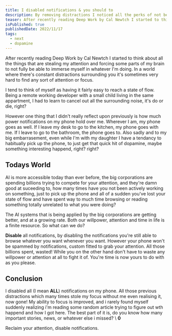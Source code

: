 ```yaml
---
title: I disabled notifications & you should to
description: By removing distractions I noticed all the perks of not being constantly disrupted
teaser: After recently reading Deep Work by Cal Newtch I started to think about all the things that are stealing my attention and forcing some parts of my brain to not fully be able to immerse myself in whatever I'm doing. In a world where there's constant distractions surrounding you it's sometimes very hard to find any sort of attention or focus. 
isPublished: true
publishedDate: 2022/11/17
tags:
  - next
  - dopamine
---
```


After recently reading Deep Work by Cal Newtch I started to think about all the things that are stealing my attention and forcing some parts of my brain to not fully be able to immerse myself in whatever I'm doing. In a world where there's constant distractions surrounding you it's sometimes very hard to find any sort of attention or focus. 

I tend to think of myself as having it fairly easy to reach a state of flow. Being a remote working developer with a small child living in the same appartment, I had to learn to cancel out all the surrounding noise, it's do or die, right? 

However one thing that I didn't really reflect upon previously is how much power notifications on my phone hold over me. Wherever I am, my phone goes as well. If I leave my desk to go to the kitchen, my phone goes with me. If I leave to go to the bathroom, the phone goes to. Also sadly and to my big embarrasement, even while I'm with my daughter I have a tendancy to habitually pick up the phone, to just get that quick hit of dopamine, maybe something interesting happend, right? right?

## Todays World

AI is more accessible today than ever before, the big corporations are spending billions trying to compete for your attention, and they're damn good at suceeding to, how many times have you not been actively working on something, just to pick up the phone and all of a sudden you've lost your state of flow and have spent way to much time browsing or reading something totally unrelated to what you were doing? 

The AI systems that is being applied by the big corporations are getting better, and at a growing rate. Both our willpower, attention and time in life is a finite resource. So what can we do?

**Disable** all notifications, by disabling the notifications you're still able to browse whatever you want whenever you want. However your phone won't be spammed by notifications, custom fitted to grab your attention. All those billions spent, wasted! While you on the other hand don't have to waste any willpower or attention at all to fight it of. You're time is now yours to do with as you please. 

## Conclusion

I disabled all (I mean **ALL**) notifications on my phone. All those previous distractions which many times stole my focus without me even realising it, now gone! My ability to focus is improved, and i rarely found myself suddenly realizing i'm reading some random article trying to figure out wth happend and how I got here. The best part of it is, do you know how many important stories, news, or whatever else i missed? \\ **0**

Reclaim your attention, disable notifications.

